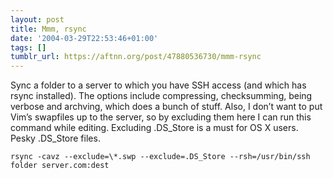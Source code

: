 ```yaml
---
layout: post
title: Mmm, rsync
date: '2004-03-29T22:53:46+01:00'
tags: []
tumblr_url: https://aftnn.org/post/47880536730/mmm-rsync
---
```

<p>Sync a folder to a server to which you have SSH access (and which has rsync installed). The options include compressing, checksumming, being verbose and archving, which does a bunch of stuff. Also, I don&rsquo;t want to put Vim&rsquo;s swapfiles up to the server, so by excluding them here I can run this command while editing. Excluding .DS_Store is a must for OS X users. Pesky .DS_Store files.</p>
<p class="eg"><code>rsync -cavz --exclude=\*.swp --exclude=.DS_Store --rsh=/usr/bin/ssh folder server.com:dest</code></p>
